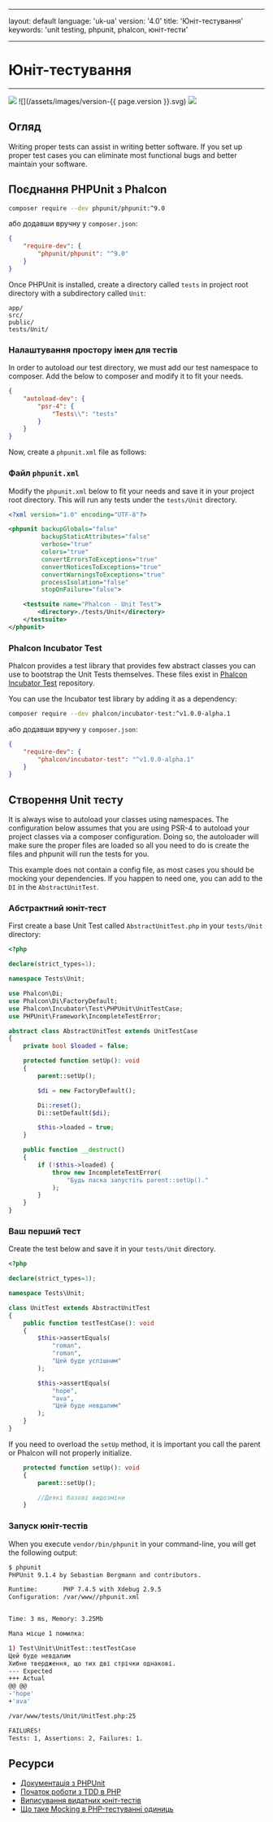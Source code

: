- - -
layout: default language: 'uk-ua' version: '4.0' title: 'Юніт-тестування' keywords: 'unit testing, phpunit, phalcon, юніт-тести'
- - -
# Юніт-тестування
- - -
![](/assets/images/document-status-stable-success.svg) ![](/assets/images/version-{{ page.version }}.svg) ![](/assets/images/level-intermediate.svg)

## Огляд

Writing proper tests can assist in writing better software. If you set up proper test cases you can eliminate most functional bugs and better maintain your software.

## Поєднання PHPUnit з Phalcon

```bash
composer require --dev phpunit/phpunit:^9.0
```

або додавши вручну у `composer.json`:

```json
{
    "require-dev": {
        "phpunit/phpunit": "^9.0"
    }
}
```

Once PHPUnit is installed, create a directory called `tests` in project root directory with a subdirectory called `Unit`:

```
app/
src/
public/
tests/Unit/
```

### Налаштування простору імен для тестів

In order to autoload our test directory, we must add our test namespace to composer. Add the below to composer and modify it to fit your needs.

```json
{
    "autoload-dev": {
        "psr-4": {
            "Tests\\": "tests"
        }
    }
}
```

Now, create a `phpunit.xml` file as follows:

### Файл `phpunit.xml`

Modify the `phpunit.xml` below to fit your needs and save it in your project root directory. This will run any tests under the `tests/Unit` directory.

```xml
<?xml version="1.0" encoding="UTF-8"?>

<phpunit backupGlobals="false"
         backupStaticAttributes="false"
         verbose="true"
         colors="true"
         convertErrorsToExceptions="true"
         convertNoticesToExceptions="true"
         convertWarningsToExceptions="true"
         processIsolation="false"
         stopOnFailure="false">

    <testsuite name="Phalcon - Unit Test">
        <directory>./tests/Unit</directory>
    </testsuite>
</phpunit>
```

### Phalcon Incubator Test

Phalcon provides a test library that provides few abstract classes you can use to bootstrap the Unit Tests themselves. These files exist in [Phalcon Incubator Test](https://github.com/phalcon/incubator-test) repository.

You can use the Incubator test library by adding it as a dependency:

```bash
composer require --dev phalcon/incubator-test:^v1.0.0-alpha.1
```

або додавши вручну у `composer.json`:

```json
{
    "require-dev": {
        "phalcon/incubator-test": "^v1.0.0-alpha.1"
    }
}
```

## Створення Unit тесту

It is always wise to autoload your classes using namespaces. The configuration below assumes that you are using PSR-4 to autoload your project classes via a composer configuration. Doing so, the autoloader will make sure the proper files are loaded so all you need to do is create the files and phpunit will run the tests for you.

This example does not contain a config file, as most cases you should be mocking your dependencies. If you happen to need one, you can add to the `DI` in the `AbstractUnitTest`.

### Абстрактний юніт-тест
First create a base Unit Test called `AbstractUnitTest.php` in your `tests/Unit` directory:

```php
<?php

declare(strict_types=1);

namespace Tests\Unit;

use Phalcon\Di;
use Phalcon\Di\FactoryDefault;
use Phalcon\Incubator\Test\PHPUnit\UnitTestCase;
use PHPUnit\Framework\IncompleteTestError;

abstract class AbstractUnitTest extends UnitTestCase
{
    private bool $loaded = false;

    protected function setUp(): void
    {
        parent::setUp();

        $di = new FactoryDefault();

        Di::reset();
        Di::setDefault($di);

        $this->loaded = true;
    }

    public function __destruct()
    {
        if (!$this->loaded) {
            throw new IncompleteTestError(
                "Будь ласка запустіть parent::setUp()."
            );
        }
    }
}
```

### Ваш перший тест

Create the test below and save it in your `tests/Unit` directory.

```php
<?php

declare(strict_types=1);

namespace Tests\Unit;

class UnitTest extends AbstractUnitTest
{
    public function testTestCase(): void
    {
        $this->assertEquals(
            "roman",
            "roman",
            "Цей буде успішним"
        );

        $this->assertEquals(
            "hope",
            "ava",
            "Цей буде невдалим"
        );
    }
}
```

If you need to overload the `setUp` method, it is important you call the parent or Phalcon will not properly initialize.
```php
    protected function setUp(): void
    {
        parent::setUp();

        //Деякі базові видозміни
    }

```

### Запуск юніт-тестів

When you execute `vendor/bin/phpunit` in your command-line, you will get the following output:

```bash
$ phpunit
PHPUnit 9.1.4 by Sebastian Bergmann and contributors.

Runtime:       PHP 7.4.5 with Xdebug 2.9.5
Configuration: /var/www//phpunit.xml


Time: 3 ms, Memory: 3.25Mb

Мала місце 1 помилка:

1) Test\Unit\UnitTest::testTestCase
Цей буде невдалим
Хибне твердження, що тих дві стрічки однакові.
--- Expected
+++ Actual
@@ @@
-'hope'
+'ava'

/var/www/tests/Unit/UnitTest.php:25

FAILURES!
Tests: 1, Assertions: 2, Failures: 1.
```

## Ресурси
- [Документація з PHPUnit](https://phpunit.de/documentation.html)
- [Початок роботи з TDD в PHP](https://www.sitepoint.com/re-introducing-phpunit-getting-started-tdd-php/)
- [Виписування видатних юніт-тестів](https://blog.stevensanderson.com/2009/08/24/writing-great-unit-tests-best-and-worst-practises/)
- [Що таке Mocking в PHP-тестуванні одиниць](https://www.clariontech.com/blog/what-is-mocking-in-php-unit-testing)
